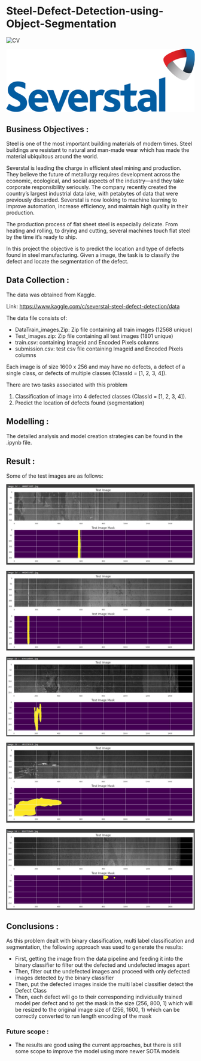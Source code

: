 # Steel-Defect-Detection-using-Object-Segmentation

![CV](https://img.shields.io/badge/CV-Object_Segmentation-blue.svg) 

![logo](Snips/Severstal_logo.png)

## Business Objectives :

Steel is one of the most important building materials of modern times. Steel buildings are resistant to natural and man-made wear which has made the material ubiquitous around the world. 

Severstal is leading the charge in efficient steel mining and production. They believe the future of metallurgy requires development across the economic, ecological, and social aspects of the industry—and they take corporate responsibility seriously. The company recently created the country’s largest industrial data lake, with petabytes of data that were previously discarded. Severstal is now looking to machine learning to improve automation, increase efficiency, and maintain high quality in their production.

The production process of flat sheet steel is especially delicate. From heating and rolling, to drying and cutting, several machines touch flat steel by the time it’s ready to ship. 

In this project the objective is to predict the location and type of defects found in steel manufacturing. Given a image, the task is to classify the defect and locate the segmentation of the defect.

## Data Collection :

The data was obtained from Kaggle. 

Link: https://www.kaggle.com/c/severstal-steel-defect-detection/data

The data file consists of:
  - DataTrain_images.Zip: Zip file containing all train images (12568 unique)
  - Test_images.zip: Zip file containing all test images (1801 unique)
  - train.csv: containing Imageid and Encoded Pixels columns
  - submission.csv: test csv file containing Imageid and Encoded Pixels columns

Each image is of size 1600 x 256 and may have no defects, a defect of a single class, or defects of multiple classes (ClassId = [1, 2, 3, 4]).

There are two tasks associated with this problem
  1. Classification of image into 4 defected classes (ClassId = [1, 2, 3, 4]).
  2. Predict the location of defects found (segmentation)

## Modelling :

The detailed analysis and model creation strategies can be found in the .ipynb file. 

## Result :

Some of the test images are as follows:

![test](Snips/5.JPG)

![test](Snips/4.JPG)

![test](Snips/3.JPG)

![test](Snips/2.JPG)

![test](Snips/1.JPG)


## Conclusions :

As this problem dealt with binary classification, multi label classification and segmentation, the following approach was used to generate the results:
  - First, getting the image from the data pipeline and feeding it into the binary classifier to filter out the defected and undefected images apart
  - Then, filter out the undefected images and proceed with only defected images detected by the binary classifier
  - Then, put the defected images inside the multi label classifier detect the Defect Class 
  - Then, each defect will go to their corresponding individually trained model per defect and to get the mask in the size (256, 800, 1) which will be resized to the original image size of (256, 1600, 1) which can be correctly converted to run length encoding of the mask

### Future scope :

  - The results are good using the current approaches, but there is still some scope to improve the model using more newer SOTA models
